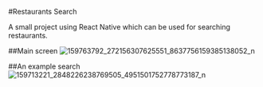#Restaurants Search

A small project using React Native which can be used for searching restaurants.

##Main screen
![159763792_272156307625551_8637756159385138052_n](https://user-images.githubusercontent.com/45886346/110811677-8cda8f00-828f-11eb-932c-9f1232e97f0d.jpg)


##An example search
![159713221_2848226238769505_4951501752778773187_n](https://user-images.githubusercontent.com/45886346/110811542-76ccce80-828f-11eb-85a6-2cf691e5caf2.jpg)
